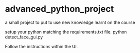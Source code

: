 # advanced_python_project
a small project to put to use new knowledge learnt on the course

setup your python matching the requirements.txt file.
python detect_face_gui.py

Follow the instructions within the UI.

